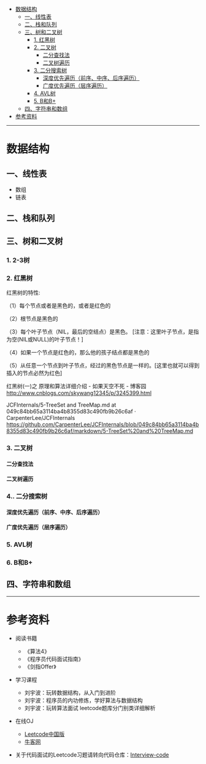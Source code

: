 - [数据结构](#数据结构)
    - [一、线性表](#一线性表)
    - [二、栈和队列](#二栈和队列)
    - [三、树和二叉树](#三树和二叉树)
        - [1. 红黑树](#1-红黑树)
        - [2. 二叉树](#2-二叉树)
            - [二分查找法](#二分查找法)
            - [二叉树遍历](#二叉树遍历)
        - [3. 二分搜索树](#3-二分搜索树)
            - [深度优先遍历（前序、中序、后序遍历）](#深度优先遍历前序中序后序遍历)
            - [广度优先遍历（层序遍历）](#广度优先遍历层序遍历)
        - [4. AVL树](#4-avl树)
        - [5. B和B+](#5-b和b)
    - [四、字符串和数组](#四字符串和数组)
 - [参考资料](#参考资料)

---
  
# 数据结构

## 一、线性表

- 数组
- 链表

## 二、栈和队列

## 三、树和二叉树

### 1. 2-3树

### 2. 红黑树

红黑树的特性: 

（1）每个节点或者是黑色的，或者是红色的

（2）根节点是黑色的

（3）每个叶子节点（NIL，最后的空结点）是黑色。 [注意：这里叶子节点，是指为空(NIL或NULL)的叶子节点！] 

（4）如果一个节点是红色的，那么他的孩子结点都是黑色的

（5）从任意一个节点到叶子节点，经过的黑色节点是一样的。[这里也就可以得到插入的节点必然为红色]

红黑树(一)之 原理和算法详细介绍 - 如果天空不死 - 博客园
http://www.cnblogs.com/skywang12345/p/3245399.html

JCFInternals/5-TreeSet and TreeMap.md at 049c84bb65a3114ba4b8355d83c490fb9b26c6af · CarpenterLee/JCFInternals
https://github.com/CarpenterLee/JCFInternals/blob/049c84bb65a3114ba4b8355d83c490fb9b26c6af/markdown/5-TreeSet%20and%20TreeMap.md

### 3. 二叉树

#### 二分查找法

#### 二叉树遍历

### 4.. 二分搜索树

#### 深度优先遍历（前序、中序、后序遍历）

#### 广度优先遍历（层序遍历）

### 5. AVL树

### 6. B和B+

## 四、字符串和数组

---

# 参考资料
- 阅读书籍
  - 《算法4》
  - 《程序员代码面试指南》
  - 《剑指Offer》

- 学习课程
  - 刘宇波：玩转数据结构，从入门到进阶
  - 刘宇波：程序员的内功修炼，学好算法与数据结构
  - 刘宇波：玩转算法面试 leetcode题库分门别类详细解析

- 在线OJ
  - [Leetcode中国版](https://leetcode-cn.com/)
  - [牛客网](https://www.nowcoder.com/)
  
- 关于代码面试的Leetcode习题请转向代码仓库：[Interview-code](https://github.com/frank-lam/interview_code)
